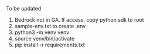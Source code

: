 To be updated 


1. Bedrock not in GA. If access, copy python sdk to root
2. sample-env.txt to create .env
3. python3 -m venv venv
4. source venv/bin/activate
5. pip install -r requirements.txt